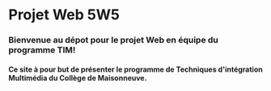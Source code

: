 # Projet Web 5W5

### Bienvenue au dépot pour le projet Web en équipe du programme TIM!

#### Ce site à pour but de présenter le programme de Techniques d'intégration Multimédia du Collège de Maisonneuve.
